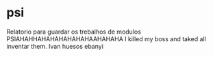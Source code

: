 # psi
Relatorio para guardar os trebalhos de modulos PSIAHAHHAHAHAHAHAHAHAAHAHAHA
I killed my boss and taked all inventar them.
Ivan huesos ebanyi
